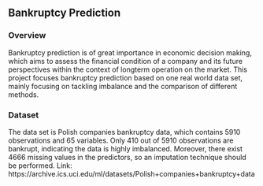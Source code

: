 <H2>Bankruptcy Prediction</H2>
<H3>Overview</H3>
Bankruptcy prediction is of great importance in economic decision making, which aims to assess the financial condition of a company and its future perspectives within the context of longterm operation on the market. This project focuses bankruptcy prediction based on one real world data set, mainly focusing on tackling imbalance and the comparison of different methods.
<H3>Dataset</H3>
The data set is Polish companies bankruptcy data, which contains 5910 observations and 65 variables. Only 410 out of 5910 observations are bankrupt, indicating the data is highly imbalanced. Moreover, there exist 4666 missing values in the predictors, so an imputation technique should be performed. Link: https://archive.ics.uci.edu/ml/datasets/Polish+companies+bankruptcy+data
